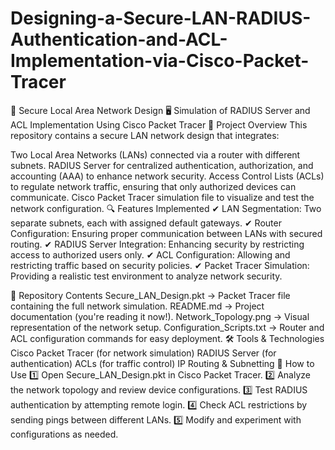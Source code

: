 # Designing-a-Secure-LAN-RADIUS-Authentication-and-ACL-Implementation-via-Cisco-Packet-Tracer
🔐 Secure Local Area Network Design
🖥️ Simulation of RADIUS Server and ACL Implementation Using Cisco Packet Tracer
📌 Project Overview
This repository contains a secure LAN network design that integrates:

Two Local Area Networks (LANs) connected via a router with different subnets.
RADIUS Server for centralized authentication, authorization, and accounting (AAA) to enhance network security.
Access Control Lists (ACLs) to regulate network traffic, ensuring that only authorized devices can communicate.
Cisco Packet Tracer simulation file to visualize and test the network configuration.
🔍 Features Implemented
✔ LAN Segmentation: Two separate subnets, each with assigned default gateways.
✔ Router Configuration: Ensuring proper communication between LANs with secured routing.
✔ RADIUS Server Integration: Enhancing security by restricting access to authorized users only.
✔ ACL Configuration: Allowing and restricting traffic based on security policies.
✔ Packet Tracer Simulation: Providing a realistic test environment to analyze network security.

📁 Repository Contents
Secure_LAN_Design.pkt → Packet Tracer file containing the full network simulation.
README.md → Project documentation (you're reading it now!).
Network_Topology.png → Visual representation of the network setup.
Configuration_Scripts.txt → Router and ACL configuration commands for easy deployment.
🛠️ Tools & Technologies
Cisco Packet Tracer (for network simulation)
RADIUS Server (for authentication)
ACLs (for traffic control)
IP Routing & Subnetting
📜 How to Use
1️⃣ Open Secure_LAN_Design.pkt in Cisco Packet Tracer.
2️⃣ Analyze the network topology and review device configurations.
3️⃣ Test RADIUS authentication by attempting remote login.
4️⃣ Check ACL restrictions by sending pings between different LANs.
5️⃣ Modify and experiment with configurations as needed.
